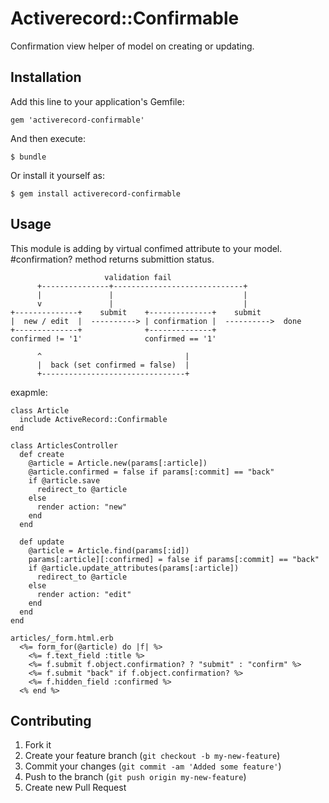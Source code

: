 # Activerecord::Confirmable

Confirmation view helper of model on creating or updating.

## Installation

Add this line to your application's Gemfile:

    gem 'activerecord-confirmable'

And then execute:

    $ bundle

Or install it yourself as:

    $ gem install activerecord-confirmable

## Usage

This module is adding by virtual confimed attribute to your model. #confirmation? method returns submittion status.


                         validation fail
          +---------------+-----------------------------+
          |               |                             |
          v               |                             |
    +--------------+    submit    +--------------+    submit
    |  new / edit  |  ----------> | confirmation |  ---------->  done
    +--------------+              +--------------+
    confirmed != '1'              confirmed == '1'

          ^                                |
          |  back (set confirmed = false)  |
          +--------------------------------+

exapmle:

    class Article
      include ActiveRecord::Confirmable
    end

    class ArticlesController
      def create
        @article = Article.new(params[:article])
        @article.confirmed = false if params[:commit] == "back"
        if @article.save
          redirect_to @article
        else
          render action: "new"
        end
      end

      def update
        @article = Article.find(params[:id])
        params[:article][:confirmed] = false if params[:commit] == "back"
        if @article.update_attributes(params[:article])
          redirect_to @article
        else
          render action: "edit"
        end
      end
    end

    articles/_form.html.erb
      <%= form_for(@article) do |f| %>
        <%= f.text_field :title %>
        <%= f.submit f.object.confirmation? ? "submit" : "confirm" %>
        <%= f.submit "back" if f.object.confirmation? %>
        <%= f.hidden_field :confirmed %>
      <% end %>

## Contributing

1. Fork it
2. Create your feature branch (`git checkout -b my-new-feature`)
3. Commit your changes (`git commit -am 'Added some feature'`)
4. Push to the branch (`git push origin my-new-feature`)
5. Create new Pull Request
